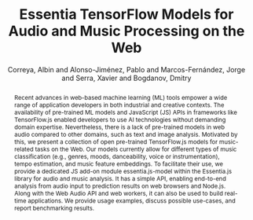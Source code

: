 ---
title: "Essentia TensorFlow Models for Audio and Music Processing on the Web"
abstract: "Recent advances in web-based machine learning (ML) tools empower a wide range of application developers in both industrial and creative contexts. The availability of pre-trained ML models and JavaScript (JS) APIs in frameworks like TensorFlow.js enabled developers to use AI technologies without demanding domain expertise. Nevertheless, there is a lack of pre-trained models in web audio compared to other domains, such as text and image analysis. Motivated by this, we present a collection of open pre-trained TensorFlow.js models for music-related tasks on the Web. Our models currently allow for different types of music classification (e.g., genres, moods, danceability, voice or instrumentation), tempo estimation, and music feature embeddings. To facilitate their use, we provide a dedicated JS add-on module essentia.js-model within the Essentia.js library for audio and music analysis. It has a simple API, enabling end-to-end analysis from audio input to prediction results on web browsers and Node.js. Along with the Web Audio API and web workers, it can also be used to build real-time applications. We provide usage examples, discuss possible use-cases, and report benchmarking results."
address: "Barcelona, Spain"
booktitle: "Proceedings of the International Web Audio Conference"
editor: "Joglar-Ongay, Luis and Serra, Xavier and Font, Frederic and Tovstogan, Philip and Stolfi, Ariane and A. Correya, Albin and Ramires, Antonio and Bogdanov, Dmitry and Faraldo, Angel and Favory, Xavier"
month: "July"
publisher: "UPF"
series: "WAC '21"
pages: ""
id: "2021_36"
author: "Correya, Albin and Alonso-Jiménez, Pablo and Marcos-Fernández, Jorge and Serra, Xavier and Bogdanov, Dmitry"
webAuthor: "Albin Correya, Pablo Alonso-Jiménez, Jorge Marcos-Fernández, Xavier Serra, Dmitry Bogdanov"
track: "Paper"
year: "2021"
tags: year2021
media: https://youtu.be/z4r8DmioEAo
pdflink: "/_data/papers/pdf/2021/2021_36.pdf"
ISSN: "2663-5844"
---